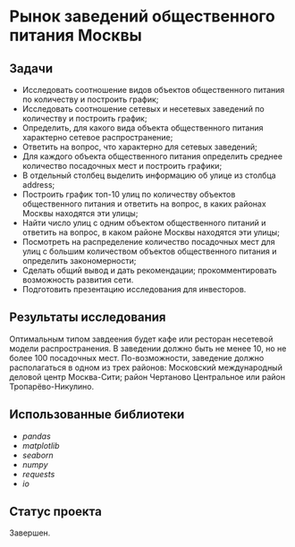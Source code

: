 # Рынок заведений общественного питания Москвы

## Задачи
- Исследовать соотношение видов объектов общественного питания по количеству и построить график;
- Исследовать соотношение сетевых и несетевых заведений по количеству и построить график;
- Определить, для какого вида объекта общественного питания характерно сетевое распространение;
- Ответить на вопрос, что характерно для сетевых заведений;
- Для каждого объекта общественного питания определить среднее количество посадочных мест и построить графики;
- В отдельный столбец выделить информацию об улице из столбца address;
- Построить график топ-10 улиц по количеству объектов общественного питания и ответить на вопрос, в каких районах Москвы находятся эти улицы;
- Найти число улиц с одним объектом общественного питаний и ответить на вопрос, в каком районе Москвы находятся эти улицы;
- Посмотреть на распределение количество посадочных мест для улиц с большим количеством объектов общественного питания и определить закономерности;
- Сделать общий вывод и дать рекомендации; прокомментировать возможность развития сети.
- Подготовить презентацию исследования для инвесторов.

## Результаты исследования
Оптимальным типом завдеения будет кафе или ресторан несетевой модели распространения. В заведении должно быть не менее 10, но не более 100 посадочных мест. По-возможности, заведение должно располагаться в одном из трех районов: Московский международный деловой центр Москва-Сити; район Чертаново Центральное или район Тропарёво-Никулино.

## Использованные библиотеки
- *pandas*
- *matplotlib*
- *seaborn*
- *numpy*
- *requests*
- *io*

## Статус проекта
Завершен.

